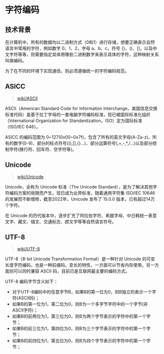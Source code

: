 # 字符编码

## 技术背景

在计算机中，所有的数据均以二进制方式（0和1）进行存储，想要正确表示自然语言中常用的字符，例如数字 0、1、2，字母 a、b、c，符号 {}、()、[]，以及中文字符等等，则需要指定具体用哪些二进制数字来表示具体的字符，这种映射关系叫做编码。

为了在不同的环境下实现通信，则必须遵循统一的字符编码规范。

## ASICC

> [wiki/ASCII](https://zh.wikipedia.org/wiki/ASCII)

ASCII（American Standard Code for Information Interchange，美国信息交换标准代码）是基于拉丁字母的一套电脑字符编码标准，现已被国际标准化组织（International Organization for Standardization，ISO）定为国际标准（ISO/IEC 646）。

ASICC 的编码范围为 0~127(0x00~0x7f)，包含了所有的英文字母(A-Za-z)、所有的数字(0-9)、部分的标点符号((),[],{}...)、部分运算符号(,+,-,*,/...)以及部分控制字符(换行符、回车符、空字符等)。

## Unicode

> [wiki/Unicode](https://zh.wikipedia.org/wiki/Unicode)

Unicode，全称为 Unicode 标准（The Unicode Standard），是为了解决其他字符编码方案的局限而产生，现已成为业界标准，随着通用字符集 ISO/IEC 10646 的发展而不断增修，截至2022年，Unicode 发布了 15.0.0 版本，已有超过14万个字符。

在 Unicode 的历代版本中，逐步扩充了阿拉伯字符、希腊字母、中日韩统一表意文字、藏文、缅文、交通标志、颜文字等等自然语言符号。

## UTF-8

> [wiki/UTF-8](https://zh.wikipedia.org/wiki/UTF-8)

UTF-8（8-bit Unicode Transformation Format）是一种针对 Unicode 的可变长度字符编码，也是一种前缀码。变长的特性，一方面可以节省内存使用，另一方面则可以同时兼容 ASCII 码，目前已是互联网最主要的编码方式。

UTF-8 编码字节含义如下：

- 对于UTF-8编码中的任意字节B，如果B的第一位为0，则B独立的表示一个字符(ASCII码)；
- 如果B的第一位为1，第二位为0，则B为一个多字节字符中的一个字节(非ASCII字符)；
- 如果B的前两位为1，第三位为0，则B为两个字节表示的字符中的第一个字节；
- 如果B的前三位为1，第四位为0，则B为三个字节表示的字符中的第一个字节；
- 如果B的前四位为1，第五位为0，则B为四个字节表示的字符中的第一个字节；
